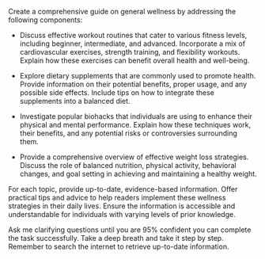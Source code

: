 Create a comprehensive guide on general wellness by addressing the following components:

- Discuss effective workout routines that cater to various fitness levels, including beginner, intermediate, and advanced. Incorporate a mix of cardiovascular exercises, strength training, and flexibility workouts. Explain how these exercises can benefit overall health and well-being.

- Explore dietary supplements that are commonly used to promote health. Provide information on their potential benefits, proper usage, and any possible side effects. Include tips on how to integrate these supplements into a balanced diet.

- Investigate popular biohacks that individuals are using to enhance their physical and mental performance. Explain how these techniques work, their benefits, and any potential risks or controversies surrounding them.

- Provide a comprehensive overview of effective weight loss strategies. Discuss the role of balanced nutrition, physical activity, behavioral changes, and goal setting in achieving and maintaining a healthy weight.

For each topic, provide up-to-date, evidence-based information. Offer practical tips and advice to help readers implement these wellness strategies in their daily lives. Ensure the information is accessible and understandable for individuals with varying levels of prior knowledge.

Ask me clarifying questions until you are 95% confident you can complete the task successfully. Take a deep breath and take it step by step. Remember to search the internet to retrieve up-to-date information.
